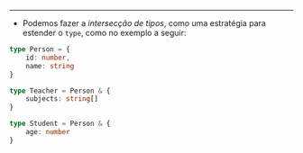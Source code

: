 ___
- Podemos fazer a *intersecção de tipos*, como uma estratégia para estender o `type`, como no exemplo a seguir:
```ts
type Person = {
	id: number,
	name: string
}

type Teacher = Person & {
	subjects: string[]
}

type Student = Person & {
	age: number
}
```